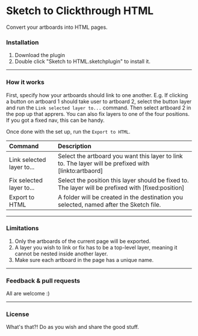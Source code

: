 # Sketch to Clickthrough HTML

Convert your artboards into HTML pages.

###
### Installation

1. Download the plugin
2. Double click "Sketch to HTML.sketchplugin" to install it.

___
### How it works 

First, specify how your artboards should link to one another. E.g. If clicking a button on artboard 1 should take user to artboard 2, select the button layer and run the `Link selected layer to...` command. Then select artboard 2 in the pop up that apprers. You can also fix layers to one of the four positions. If you got a fixed nav, this can be handy. 

Once done with the set up, run the `Export to HTML`.


| Command                   | Description |
|:------------------------- |:----------------------------------------------------|
| Link selected layer to... | Select the artboard you want this layer to link to. The layer will be prefixed with [linkto:artbaord] |
| Fix selected layer to...  | Select the position this layer should be fixed to. The layer will be prefixed with [fixed:position] |
| Export to HTML            | A folder will be created in the destination you selected, named after the Sketch file. |

___
### Limitations

1. Only the artboards of the current page will be exported.
2. A layer you wish to link or fix has to be a top-level layer, meaning it cannot be nested inside another layer.
3. Make sure each artboard in the page has a unique name.

___
### Feedback & pull requests

All are welcome  :)

___
### License

What's that?!
Do as you wish and share the good stuff.
